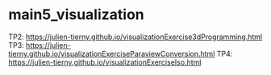 # main5_visualization

TP2: https://julien-tierny.github.io/visualizationExercise3dProgramming.html
TP3: https://julien-tierny.github.io/visualizationExerciseParaviewConversion.html
TP4: https://julien-tierny.github.io/visualizationExerciseIso.html
